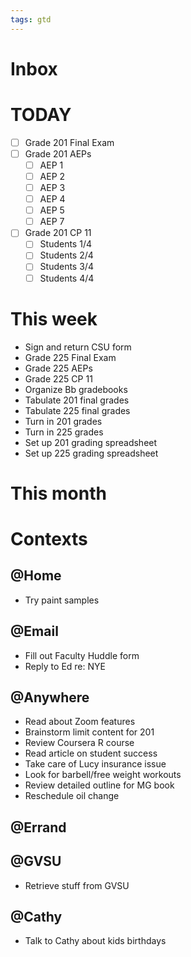 ```yaml
---
tags: gtd
--- 
```



# Inbox


# TODAY 

- [ ] Grade 201 Final Exam 
- [ ] Grade 201 AEPs
    - [ ] AEP 1 
    - [ ] AEP 2
    - [ ] AEP 3
    - [ ] AEP 4 
    - [ ] AEP 5 
    - [ ] AEP 7
- [ ] Grade 201 CP 11 
    - [ ] Students 1/4
    - [ ] Students 2/4
    - [ ] Students 3/4
    - [ ] Students 4/4

# This week 

- Sign and return CSU form 
- Grade 225 Final Exam
- Grade 225 AEPs
- Grade 225 CP 11 
- Organize Bb gradebooks
- Tabulate 201 final grades
- Tabulate 225 final grades
- Turn in 201 grades
- Turn in 225 grades
- Set up 201 grading spreadsheet
- Set up 225 grading spreadsheet

# This month 
# Contexts 

## @Home 

- Try paint samples

## @Email

- Fill out Faculty Huddle form
- Reply to Ed re: NYE 


## @Anywhere 

- Read about Zoom features
- Brainstorm limit content for 201
- Review Coursera R course 
- Read article on student success
- Take care of Lucy insurance issue
- Look for barbell/free weight workouts
- Review detailed outline for MG book 
- Reschedule oil change

## @Errand

## @GVSU

- Retrieve stuff from GVSU


## @Cathy

- Talk to Cathy about kids birthdays

<!--stackedit_data:
eyJoaXN0b3J5IjpbMTM3NjYwMDg3Ml19
-->